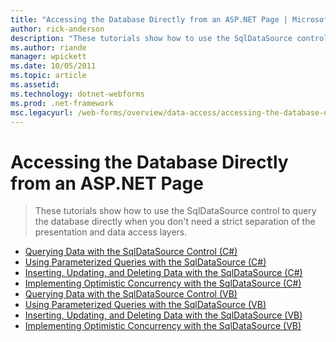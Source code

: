```yaml
---
title: "Accessing the Database Directly from an ASP.NET Page | Microsoft Docs"
author: rick-anderson
description: "These tutorials show how to use the SqlDataSource control to query the database directly when you don't need a strict separation of the presentation and data..."
ms.author: riande
manager: wpickett
ms.date: 10/05/2011
ms.topic: article
ms.assetid: 
ms.technology: dotnet-webforms
ms.prod: .net-framework
msc.legacyurl: /web-forms/overview/data-access/accessing-the-database-directly-from-an-aspnet-page
---
```

Accessing the Database Directly from an ASP.NET Page
====================
> These tutorials show how to use the SqlDataSource control to query the database directly when you don't need a strict separation of the presentation and data access layers.


- [Querying Data with the SqlDataSource Control (C#)](querying-data-with-the-sqldatasource-control-cs.md)
- [Using Parameterized Queries with the SqlDataSource (C#)](using-parameterized-queries-with-the-sqldatasource-cs.md)
- [Inserting, Updating, and Deleting Data with the SqlDataSource (C#)](inserting-updating-and-deleting-data-with-the-sqldatasource-cs.md)
- [Implementing Optimistic Concurrency with the SqlDataSource (C#)](implementing-optimistic-concurrency-with-the-sqldatasource-cs.md)
- [Querying Data with the SqlDataSource Control (VB)](querying-data-with-the-sqldatasource-control-vb.md)
- [Using Parameterized Queries with the SqlDataSource (VB)](using-parameterized-queries-with-the-sqldatasource-vb.md)
- [Inserting, Updating, and Deleting Data with the SqlDataSource (VB)](inserting-updating-and-deleting-data-with-the-sqldatasource-vb.md)
- [Implementing Optimistic Concurrency with the SqlDataSource (VB)](implementing-optimistic-concurrency-with-the-sqldatasource-vb.md)